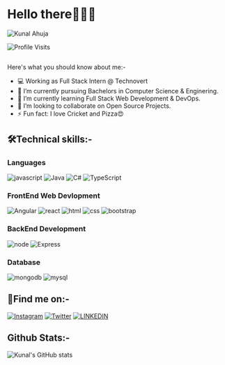 # Hello there👋👨‍💻
![Kunal Ahuja](https://user-images.githubusercontent.com/52367650/186661558-575bc515-bca3-4ff3-a6d6-ebaad647c8b2.gif)

![Profile Visits](https://komarev.com/ghpvc/?username=kunalahuja06&color=ff69b4&style=flat-square)
##
Here's what you should know about me:-
- 💻 Working as Full Stack Intern @ Technovert
- 🔭 I’m currently pursuing Bachelors in Computer Science & Enginering.
- 🌱 I’m currently learning Full Stack Web Development & DevOps.
- 👯 I’m looking to collaborate on Open Source Projects.
- ⚡ Fun fact: I love Cricket and Pizza😍

## 🛠Technical skills:-
### Languages

![javascript](https://img.shields.io/badge/JavaScript-323330?style=for-the-badge&logo=javascript&logoColor=F7DF1E)
![Java](https://img.shields.io/badge/Java-3178C6?style=for-the-badge&logo=java&logoColor=white)
![C#](https://img.shields.io/badge/CSharp-3178C6?style=for-the-badge&logo=csharp&logoColor=white)
![TypeScript](https://img.shields.io/badge/TypeScript-3178C6?style=for-the-badge&logo=typescript&logoColor=white)

### FrontEnd Web Devlopment

![Angular](https://img.shields.io/badge/Angular-3178C6?style=for-the-badge&logo=angular&logoColor=white)
![react](https://img.shields.io/badge/React-20232A?style=for-the-badge&logo=react&logoColor=61DAFB)
![html](https://img.shields.io/badge/HTML5-E34F26?style=for-the-badge&logo=html5&logoColor=white)
![css](https://img.shields.io/badge/CSS3-1572B6?style=for-the-badge&logo=css3&logoColor=white)
![bootstrap](https://img.shields.io/badge/Bootstrap-563D7C?style=for-the-badge&logo=bootstrap&logoColor=white)

### BackEnd Development

![node](https://img.shields.io/badge/Node.js-339933?style=for-the-badge&logo=nodedotjs&logoColor=white)
![Express](https://img.shields.io/badge/Express.js-404D59?style=for-the-badge)                                                                                                    

### Database

![mongodb](https://img.shields.io/badge/MongoDB-47A248?style=for-the-badge&logo=mongodb&logoColor=white)
![mysql](https://img.shields.io/badge/MySQL-00000F?style=for-the-badge&logo=mysql&logoColor=white)

## 🤝Find me on:-

[![Instagram](https://img.shields.io/badge/Instagram-8a3ab9?style=for-the-badge&logo=instagram&logoColor=white)](https://www.instagram.com/kunal__ahuja__)
[![Twitter](https://img.shields.io/badge/Twitter-1DA1F2?style=for-the-badge&logo=twitter&logoColor=white)](https://twitter.com/imKunalAhuja)
[![LINKEDIN](https://img.shields.io/badge/LinkedIn-0E76A8?style=for-the-badge&logo=linkedin&logoColor=white)](https://www.linkedin.com/in/kunal-ahuja-9b5807182/)

## Github Stats:-

![Kunal's GitHub stats](https://github-readme-stats.vercel.app/api?username=kunalahuja06&theme=radical&show_icons=true)

